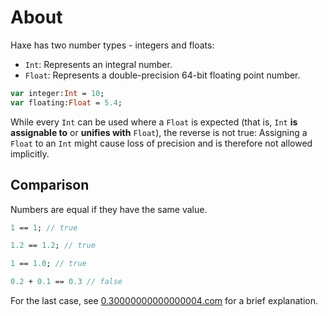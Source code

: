 # About

Haxe has two number types - integers and floats:
- `Int`: Represents an integral number.
- `Float`: Represents a double-precision 64-bit floating point number.

```haxe
var integer:Int = 10;
var floating:Float = 5.4;
```

While every `Int` can be used where a `Float` is expected (that is, `Int` **is assignable to** or **unifies with** `Float`), the reverse is not true: Assigning a `Float` to an `Int` might cause loss of precision and is therefore not allowed implicitly.

## Comparison

Numbers are equal if they have the same value.

```haxe
1 == 1; // true

1.2 == 1.2; // true

1 == 1.0; // true

0.2 + 0.1 == 0.3 // false
```

For the last case, see [0.30000000000000004.com][0.30000000000000004.com] for a brief explanation.

[0.30000000000000004.com]: https://0.30000000000000004.com/